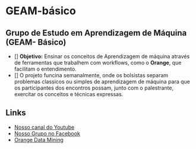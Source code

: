 # GEAM-básico




## Grupo de Estudo em Aprendizagem de Máquina (GEAM- Básico)
- [] **Objetivo:** Ensinar os conceitos de Aprendizagem de máquina através de ferramentas que trabalhem com workflows, como  o **Orange**, que facilitam o entendimento.
- [] O projeto funcina semanalmente, onde os bolsistas separam problemas classicos ou simples de aprendizagem de máquina para que os participantes dos encontros possam, junto com o palestrante, exercitar os conceitos e técnicas expressas.


## Links
- [Nosso canal do Youtube](https://www.youtube.com/channel/UCnR_-6nHlN-RrKl76IHOxcw)
- [Nosso Grupo no Facebook](bit.ly/cdpface)
- [Orange Data Mining](https://orange.biolab.si/)

